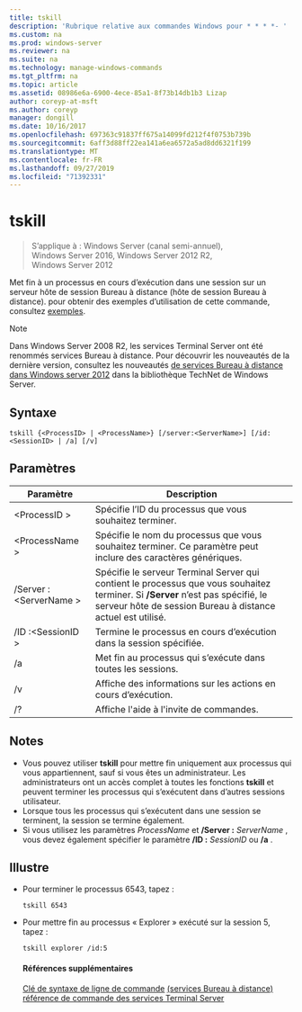 ```yaml
---
title: tskill
description: 'Rubrique relative aux commandes Windows pour * * * *- '
ms.custom: na
ms.prod: windows-server
ms.reviewer: na
ms.suite: na
ms.technology: manage-windows-commands
ms.tgt_pltfrm: na
ms.topic: article
ms.assetid: 08986e6a-6900-4ece-85a1-8f73b14db1b3 Lizap
author: coreyp-at-msft
ms.author: coreyp
manager: dongill
ms.date: 10/16/2017
ms.openlocfilehash: 697363c91837ff675a14099fd212f4f0753b739b
ms.sourcegitcommit: 6aff3d88ff22ea141a6ea6572a5ad8dd6321f199
ms.translationtype: MT
ms.contentlocale: fr-FR
ms.lasthandoff: 09/27/2019
ms.locfileid: "71392331"
---
```

# <a name="tskill"></a>tskill

>S’applique à : Windows Server (canal semi-annuel), Windows Server 2016, Windows Server 2012 R2, Windows Server 2012

Met fin à un processus en cours d’exécution dans une session sur un serveur hôte de session Bureau à distance (hôte de session Bureau à distance).
pour obtenir des exemples d’utilisation de cette commande, consultez [exemples](#BKMK_examples).

> [!NOTE]
> Dans Windows Server 2008 R2, les services Terminal Server ont été renommés services Bureau à distance. Pour découvrir les nouveautés de la dernière version, consultez les nouveautés [de services Bureau à distance dans Windows server 2012](https://technet.microsoft.com/library/hh831527) dans la bibliothèque TechNet de Windows Server.

## <a name="syntax"></a>Syntaxe
```
tskill {<ProcessID> | <ProcessName>} [/server:<ServerName>] [/id:<SessionID> | /a] [/v]
```

## <a name="parameters"></a>Paramètres

|Paramètre|Description|
|-------|--------|
|\<ProcessID >|Spécifie l’ID du processus que vous souhaitez terminer.|
|\<ProcessName >|Spécifie le nom du processus que vous souhaitez terminer. Ce paramètre peut inclure des caractères génériques.|
|/Server :\<ServerName >|Spécifie le serveur Terminal Server qui contient le processus que vous souhaitez terminer. Si **/Server** n’est pas spécifié, le serveur hôte de session Bureau à distance actuel est utilisé.|
|/ID :\<SessionID >|Termine le processus en cours d’exécution dans la session spécifiée.|
|/a|Met fin au processus qui s’exécute dans toutes les sessions.|
|/v|Affiche des informations sur les actions en cours d’exécution.|
|/?|Affiche l'aide à l'invite de commandes.|

## <a name="remarks"></a>Notes
- Vous pouvez utiliser **tskill** pour mettre fin uniquement aux processus qui vous appartiennent, sauf si vous êtes un administrateur. Les administrateurs ont un accès complet à toutes les fonctions **tskill** et peuvent terminer les processus qui s’exécutent dans d’autres sessions utilisateur.
- Lorsque tous les processus qui s’exécutent dans une session se terminent, la session se termine également.
- Si vous utilisez les paramètres *ProcessName* et **/Server :** <em>ServerName</em> , vous devez également spécifier le paramètre **/ID :** <em>SessionID</em> ou **/a** .

## <a name="BKMK_examples"></a>Illustre
- Pour terminer le processus 6543, tapez :
  ```
  tskill 6543
  ```
- Pour mettre fin au processus « Explorer » exécuté sur la session 5, tapez :
  ```
  tskill explorer /id:5
  ```
  #### <a name="additional-references"></a>Références supplémentaires
  [Clé de syntaxe de ligne de commande](command-line-syntax-key.md)
  [ &#40;services Bureau à distance&#41; référence de commande des services Terminal Server](remote-desktop-services-terminal-services-command-reference.md)
